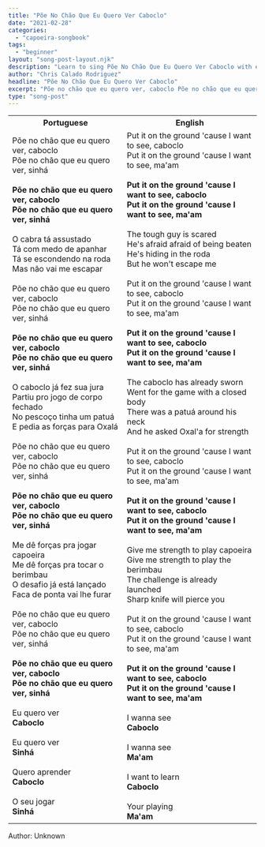 ```yaml
---
title: "Põe No Chão Que Eu Quero Ver Caboclo"
date: "2021-02-28"
categories:
  - "capoeira-songbook"
tags:
  - "beginner"
layout: "song-post-layout.njk"
description: "Learn to sing Põe No Chão Que Eu Quero Ver Caboclo with english and portuguese translations along with a video to help you learn."
author: "Chris Calado Rodriguez"
headline: "Põe No Chão Que Eu Quero Ver Caboclo"
excerpt: "Põe no chão que eu quero ver, caboclo Põe no chão que eu quero ver, sinhá"
type: "song-post"
---
```


<table class="capoeira-table">
    <tr class="header-row">
        <th>Portuguese</th>
        <th>English</th>
    </tr>
    <tr>
        <td>Põe no chão que eu quero ver, caboclo<br>
Põe no chão que eu quero ver, sinhá<br><br>
<strong>Põe no chão que eu quero ver, caboclo<br>
Põe no chão que eu quero ver, sinhá</strong><br><br>
O cabra tá assustado<br>
Tá com medo de apanhar<br>
Tá se escondendo na roda<br>
Mas não vai me escapar<br><br>
Põe no chão que eu quero ver, caboclo<br>
Põe no chão que eu quero ver, sinhá<br><br>
<strong>Põe no chão que eu quero ver, caboclo<br>
Põe no chão que eu quero ver, sinhá</strong><br><br>
O caboclo já fez sua jura<br>
Partiu pro jogo de corpo fechado<br>
No pescoço tinha um patuá<br>
E pedia as forças para Oxalá<br><br>
Põe no chão que eu quero ver, caboclo<br>
Põe no chão que eu quero ver, sinhá<br><br>
<strong>Põe no chão que eu quero ver, caboclo<br>
Põe no chão que eu quero ver, sinhá</strong><br><br>
Me dê forças pra jogar capoeira<br>
Me dê forças pra tocar o berimbau<br>
O desafio já está lançado<br>
Faca de ponta vai lhe furar<br><br>
Põe no chão que eu quero ver, caboclo<br>
Põe no chão que eu quero ver, sinhá<br><br>
<strong>Põe no chão que eu quero ver, caboclo<br>
Põe no chão que eu quero ver, sinhá</strong><br><br>
Eu quero ver<br>
<strong>Caboclo</strong><br><br>
Eu quero ver<br>
<strong>Sinhá</strong><br><br>
Quero aprender<br>
<strong>Caboclo</strong><br><br>
O seu jogar<br>
<strong>Sinhá</strong>
</td>
        <td>Put it on the ground 'cause I want to see, caboclo<br>
Put it on the ground 'cause I want to see, ma'am<br><br>
<strong>Put it on the ground 'cause I want to see, caboclo<br>
Put it on the ground 'cause I want to see, ma'am</strong><br><br>
The tough guy is scared<br>
He's afraid afraid of being beaten<br>
He's hiding in the roda<br>
But he won't escape me<br><br>
Put it on the ground 'cause I want to see, caboclo<br>
Put it on the ground 'cause I want to see, ma'am<br><br>
<strong>Put it on the ground 'cause I want to see, caboclo<br>
Put it on the ground 'cause I want to see, ma'am</strong><br><br>
The caboclo has already sworn<br>
Went for the game with a closed body<br>
There was a patuá around his neck<br>
And he asked Oxal'a for strength<br><br>
Put it on the ground 'cause I want to see, caboclo<br>
Put it on the ground 'cause I want to see, ma'am<br><br>
<strong>Put it on the ground 'cause I want to see, caboclo<br>
Put it on the ground 'cause I want to see, ma'am</strong><br><br>
Give me strength to play capoeira<br>
Give me strength to play the berimbau<br>
The challenge is already launched<br>
Sharp knife will pierce you<br><br>
Put it on the ground 'cause I want to see, caboclo<br>
Put it on the ground 'cause I want to see, ma'am<br><br>
<strong>Put it on the ground 'cause I want to see, caboclo<br>
Put it on the ground 'cause I want to see, ma'am</strong><br><br>
I wanna see<br>
<strong>Caboclo</strong><br><br>
I wanna see<br>
<strong>Ma'am</strong><br><br>
I want to learn<br>
<strong>Caboclo</strong><br><br>
Your playing<br>
<strong>Ma'am</strong>
</td>
    </tr>
</table>

<figcaption>
Author: Unknown
</figcaption>
